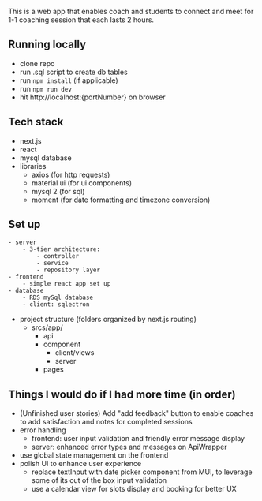 This is a web app that enables coach and students to connect and meet for 1-1 coaching session that each lasts 2 hours.

## Running locally
 - clone repo
 - run .sql script to create db tables
 - run `npm install` (if applicable)
 - run `npm run dev`
 - hit http://localhost:{portNumber} on browser

## Tech stack
 - next.js
 - react
 - mysql database
 - libraries
 	- axios (for http requests)
 	- material ui (for ui components)
 	- mysql 2 (for sql)
 	- moment (for date formatting and timezone conversion)

## Set up
	- server
		- 3-tier architecture:
			- controller
			- service
			- repository layer
	- frontend
		- simple react app set up
	- database
		- RDS mySql database
		- client: sqlectron

- project structure (folders organized by next.js routing)
	- srcs/app/
		- api
		- component
			- client/views
			- server
		- pages

## Things I would do if I had more time (in order)
 - (Unfinished user stories) Add "add feedback" button to enable coaches to add satisfaction and notes for completed sessions
 - error handling
 	- frontend: user input validation and friendly error message display
 	- server: enhanced error types and messages on ApiWrapper
 - use global state management on the frontend
 - polish UI to enhance user experience
 	- replace textInput with date picker component from MUI, to leverage some of its out of the box input validation
 	- use a calendar view for slots display and booking for better UX
